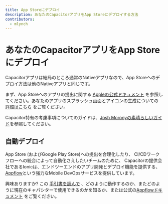```yaml
---
title: App Storeにデプロイ
description: あなたのCapacitorアプリをApp Storeにデプロイする方法
contributors:
  - mlynch
---
```


# あなたのCapacitorアプリをApp Storeにデプロイ

Capacitorアプリは結局のところ通常のNativeアプリなので、App Storeへのデプロイ方法は他のNativeアプリと同じです。

まず、App Storeへのアプリの提出に関する [Appleの公式ドキュメント](https://developer.apple.com/app-store/submissions/) を参照してください。あなたのアプリのスプラッシュ画面とアイコンの生成についての [詳細はこちら](/docs/guides/splash-screens-and-icons) をご覧ください。

Capacitor特有の考慮事項についてのガイドは、[Josh Moronyの素晴らしいガイド](https://www.joshmorony.com/deploying-capacitor-applications-to-ios-development-distribution/)を参照してください。

## 自動デプロイ

App Store (およびGoogle Play Store)への提出を合理化したり、 CI/CDワークフローへの統合によって自動化さえしたいチームのために、 Capacitorの提供会社であるIonicは、エンドツーエンドのアプリ開発とデプロイ機能を提供する、 [Appflow](https://useappflow.com/)という強力なMobile DevOpsサービスを提供しています。

興味ありますか? この [手引書を読んで](/docs/guides/deploying-updates) 、どのように動作するのか、またどのように現在のキャパシターで使用できるのかを知るか、または公式の[Appflowドキュメント](https://ionicframework.com/docs/appflow/) をご覧ください。
